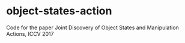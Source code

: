 # object-states-action
Code for the paper Joint Discovery of Object States and Manipulation Actions, ICCV 2017

